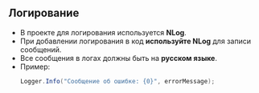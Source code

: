 ## Логирование

- В проекте для логирования используется **NLog**.
- При добавлении логирования в код **используйте NLog** для записи сообщений.
- Все сообщения в логах должны быть на **русском языке**.
- Пример:
  ```csharp
  Logger.Info("Сообщение об ошибке: {0}", errorMessage);
  ````